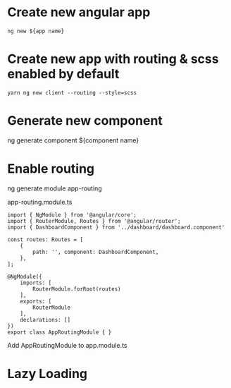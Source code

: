 # Create new angular app
`ng new ${app name}`

# Create new app with routing & scss enabled by default
`yarn ng new client --routing --style=scss`

# Generate new component
ng generate component ${component name}

# Enable routing
ng generate module app-routing

app-routing.module.ts
```
import { NgModule } from '@angular/core';
import { RouterModule, Routes } from '@angular/router';
import { DashboardComponent } from '../dashboard/dashboard.component'

const routes: Routes = [
    {
        path: '', component: DashboardComponent,
    },
];

@NgModule({
    imports: [
        RouterModule.forRoot(routes)
    ],
    exports: [
        RouterModule
    ],
    declarations: []
})
export class AppRoutingModule { }
```

Add AppRoutingModule to app.module.ts

# Lazy Loading

